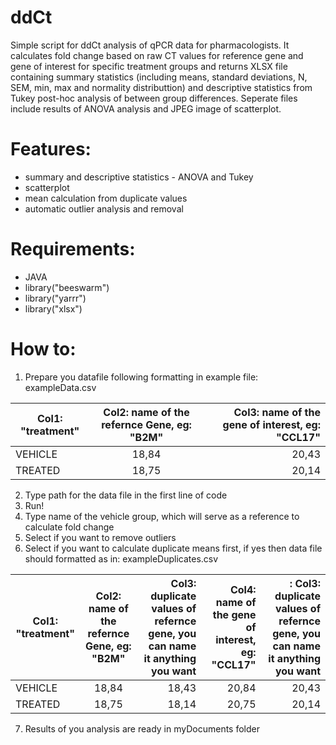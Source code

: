 # ddCt
Simple script for ddCt analysis of qPCR data for pharmacologists. It calculates fold change based on raw CT values for reference gene and gene of interest for specific treatment groups and returns XLSX file containing summary statistics (including means, standard deviations, N, SEM, min, max and normality distributtion) and descriptive statistics from Tukey post-hoc analysis of between group differences. Seperate files include results of ANOVA analysis and JPEG image of scatterplot.  

# Features:
* summary and descriptive statistics - ANOVA and Tukey
* scatterplot
* mean calculation from duplicate values
* automatic outlier analysis and removal

# Requirements:
* JAVA
* library("beeswarm")
* library("yarrr")
* library("xlsx")

# How to:

1. Prepare you datafile following formatting in example file: exampleData.csv

| Col1: "treatment" | Col2: name of the refernce Gene, eg: "B2M"| Col3: name of the gene of interest, eg: "CCL17"  |
| ---------------- |:-----------------------------------------:| ------------------------------------------------:|
| VEHICLE     | 18,84 | 20,43 |
| TREATED     | 18,75 |   20,14 |

2. Type path for the data file in the first line of code
3. Run!
4. Type name of the vehicle group, which will serve as a reference to calculate fold change
5. Select if you want to remove outliers
6. Select if you want to calculate duplicate means first, if yes then data file should formatted as in: exampleDuplicates.csv

| Col1: "treatment" | Col2: name of the refernce Gene, eg: "B2M"| Col3: duplicate values of refernce gene, you can name it anything you want  | Col4: name of the gene of interest, eg: "CCL17"  |: Col3: duplicate values of refernce gene, you can name it anything you want| 
| ---------------- |:-----------------------------------------:| ------------------------------------------------:|------------------------------------------------:|------------------------------------------------:|
| VEHICLE     | 18,84 | 18,43 | 20,84 | 20,43 |
| TREATED     | 18,75 |   18,14 | 20,75 |   20,14 |
7. Results of you analysis are ready in myDocuments folder
